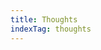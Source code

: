 ```yaml
---
title: Thoughts
indexTag: thoughts
---
```


<QuickStart title={title}>
    <SeeAllTab list={metaList}>
        <Title>Hello</Title>
    </SeeAllTab>
</QuickStart>
